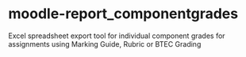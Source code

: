 moodle-report_componentgrades
=============================

Excel spreadsheet export tool for individual component grades for assignments using
Marking Guide, Rubric or BTEC Grading
